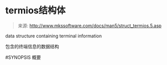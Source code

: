 # termios结构体

>来源: http://www.mkssoftware.com/docs/man5/struct_termios.5.asp

data structure containing terminal information 

包含的终端信息的数据结构

#SYNOPSIS 概要